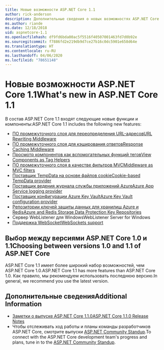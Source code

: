 ```yaml
---
title: Новые возможности ASP.NET Core 1.1
author: rick-anderson
description: Дополнительные сведения о новых возможностях ASP.NET Core 1.1.
ms.author: riande
ms.date: 12/18/2018
uid: aspnetcore-1.1
ms.openlocfilehash: df9fd6bda00ac5f5516f40507001463fd7d0b92e
ms.sourcegitcommit: f7886fd2e219db9d7ce27b16c0dc5901e658d64e
ms.translationtype: HT
ms.contentlocale: ru-RU
ms.lasthandoff: 04/06/2020
ms.locfileid: "78651148"
---
```

# <a name="whats-new-in-aspnet-core-11"></a><span data-ttu-id="89d79-103">Новые возможности ASP.NET Core 1.1</span><span class="sxs-lookup"><span data-stu-id="89d79-103">What's new in ASP.NET Core 1.1</span></span>

<span data-ttu-id="89d79-104">В состав ASP.NET Core 1.1 входят следующие новые функции и компоненты:</span><span class="sxs-lookup"><span data-stu-id="89d79-104">ASP.NET Core 1.1 includes the following new features:</span></span>

- [<span data-ttu-id="89d79-105">ПО промежуточного слоя для переопределения URL-адресов</span><span class="sxs-lookup"><span data-stu-id="89d79-105">URL Rewriting Middleware</span></span>](xref:fundamentals/url-rewriting)
- [<span data-ttu-id="89d79-106">ПО промежуточного слоя для кэширования ответов</span><span class="sxs-lookup"><span data-stu-id="89d79-106">Response Caching Middleware</span></span>](xref:performance/caching/middleware)
- [<span data-ttu-id="89d79-107">Просмотр компонентов как вспомогательных функций тегов</span><span class="sxs-lookup"><span data-stu-id="89d79-107">View Components as Tag Helpers</span></span>](xref:mvc/views/view-components#invoking-a-view-component-as-a-tag-helper)
- [<span data-ttu-id="89d79-108">ПО промежуточного слоя в качестве фильтров MVC</span><span class="sxs-lookup"><span data-stu-id="89d79-108">Middleware as MVC filters</span></span>](xref:mvc/controllers/filters#using-middleware-in-the-filter-pipeline)
- [<span data-ttu-id="89d79-109">Поставщик TempData на основе файлов cookie</span><span class="sxs-lookup"><span data-stu-id="89d79-109">Cookie-based TempData provider</span></span>](xref:fundamentals/app-state#tempdata)
- [<span data-ttu-id="89d79-110">Поставщик ведения журнала службы приложений Azure</span><span class="sxs-lookup"><span data-stu-id="89d79-110">Azure App Service logging provider</span></span>](xref:fundamentals/logging/index#azure-app-service-provider)
- [<span data-ttu-id="89d79-111">Поставщик конфигурации Azure Key Vault</span><span class="sxs-lookup"><span data-stu-id="89d79-111">Azure Key Vault configuration provider</span></span>](xref:security/key-vault-configuration)
- [<span data-ttu-id="89d79-112">Репозитории ключей защиты данных для хранилищ Azure и Redis</span><span class="sxs-lookup"><span data-stu-id="89d79-112">Azure and Redis Storage Data Protection Key Repositories</span></span>](xref:security/data-protection/implementation/key-storage-providers)
- <span data-ttu-id="89d79-113">Сервер WebListener для Windows</span><span class="sxs-lookup"><span data-stu-id="89d79-113">WebListener Server for Windows</span></span>
- [<span data-ttu-id="89d79-114">Поддержка WebSocket</span><span class="sxs-lookup"><span data-stu-id="89d79-114">WebSockets support</span></span>](xref:fundamentals/websockets)

## <a name="choosing-between-versions-10-and-11-of-aspnet-core"></a><span data-ttu-id="89d79-115">Выбор между версиями ASP.NET Core 1.0 и 1.1</span><span class="sxs-lookup"><span data-stu-id="89d79-115">Choosing between versions 1.0 and 1.1 of ASP.NET Core</span></span>

<span data-ttu-id="89d79-116">ASP.NET Core 1.1 имеет более широкий набор возможностей, чем ASP.NET Core 1.0.</span><span class="sxs-lookup"><span data-stu-id="89d79-116">ASP.NET Core 1.1 has more features than ASP.NET Core 1.0.</span></span> <span data-ttu-id="89d79-117">Как правило, мы рекомендуем использовать последнюю версию.</span><span class="sxs-lookup"><span data-stu-id="89d79-117">In general, we recommend you use the latest version.</span></span>

## <a name="additional-information"></a><span data-ttu-id="89d79-118">Дополнительные сведения</span><span class="sxs-lookup"><span data-stu-id="89d79-118">Additional Information</span></span>

- [<span data-ttu-id="89d79-119">Заметки о выпуске ASP.NET Core 1.1.0</span><span class="sxs-lookup"><span data-stu-id="89d79-119">ASP.NET Core 1.1.0 Release Notes</span></span>](https://github.com/dotnet/aspnetcore/releases/tag/1.1.0)
- <span data-ttu-id="89d79-120">Чтобы отслеживать ход работы и планы команды разработчиков ASP.NET Core, смотрите выпуски [ASP.NET Community Standup](https://live.asp.net/).</span><span class="sxs-lookup"><span data-stu-id="89d79-120">To connect with the ASP.NET Core development team's progress and plans, tune in to the [ASP.NET Community Standup](https://live.asp.net/).</span></span>
